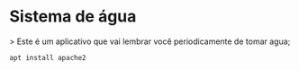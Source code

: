 <h1>Sistema de água</h1>
> Este é um aplicativo que vai lembrar você periodicamente de tomar agua;

```
apt install apache2
```
